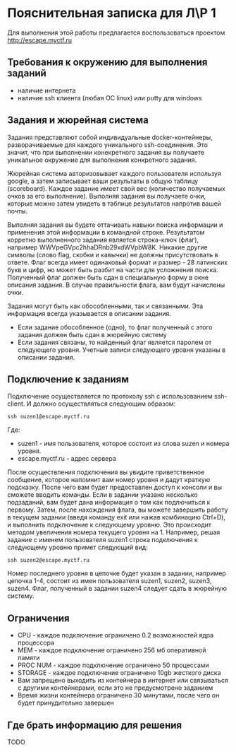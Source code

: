 # Пояснительная записка для Л\Р 1

Для выполнения этой работы предлагается воспользоваться проектом http://escape.myctf.ru

## Требования к окружению для выполнения заданий

* наличие интернета
* наличие ssh клиента (любая ОС linux) или putty для windows

## Задания и жюрейная система

Задания представляют собой индивидуальные docker-контейнеры,
разворачиваемые для каждого уникального ssh-соединения.
Это значит, что при выполнении конекретного задания вы получаете
уникальное окружение для выполнения конкретного задания.

Жюрейная система авторизовывает каждого пользователя используя google,
а затем записывает ваши результаты в общую таблицу (scoreboard).
Каждое задание имеет свой вес (количество получаемых очков за его выполнение).
Выполняя задания вы получаете очки, которые можно затем увидеть в таблице результатов напротив вашей почты.

Выполняя задания вы будете оттачивать навыки поиска информации и применения этой информации в командной строке.
Результатом корретно выполненного задания является строка-ключ (флаг), например WWVpeGVpc2hhaDRnb29xdWVpbW8K.
Никакие другие символы (слово flag, скобки и кавычки) не должны присутствовать в ответе.
Флаг всегда имеет одинаковый формат и размер - 28 латинских букв и цифр, но может быть разбит на части для усложнения поиска.
Полученный флаг должен быть сдан в специальную форму в окне описания задания.
В случае правильности флага, вам будут начислены очки.

Задания могут быть как обособленными, так и связанными. Эта информация всегда указывается в описании задания.
* Если задание обособленное (одно), то флаг полученный с этого задания должен быть сдан в жюрейную систему
* Если задания связаны, то найденный флаг является паролем от следующего уровня. Учетные записи следующего уровня указаны в описании задания.

## Подключение к заданиям

Подключение осуществляется по протоколу ssh с использованием ssh-client. И должно осуществляться следующим образом:
```
ssh suzen1@escape.myctf.ru
```
Где:
* suzen1 - имя пользователя, которое состоит из слова suzen и номера уровня.
* escape.myctf.ru - адрес сервера

После осуществления подключения вы увидите приветственное сообщение, которое напомнит вам номер уровня и дадут краткую подсказку.
После чего вам будет предоставлен доступ к консоли и вы сможете вводить команды.
Если в задании указано несколько подзаданий, вам будет дана информация о том как подлючиться к первому.
Затем, после нахождения флага, вы можете завершить работу в текущем задании (введя команду exit или нажав комбинацию Ctrl+D),
и выполнить подключение к следующему уровню. Это происходит методом увеличения номера текущего уровня на 1.
Например, решая задание с именем пользователя suzen1 строка подключения к следующему уровню примет следующий вид:
```
ssh suzen2@escape.myctf.ru
```
Номер последнего уровня в цепочке будет указан в задании, например цепочка 1-4, состоит из имен пользователя suzen1, suzen2, suzen3, suzen4.
Флаг, полученный в задании suzen4 следует сдать в жюрейную систему.

## Ограничения

* CPU - каждое подключение ограничено 0.2 возможностей ядра процессора
* MEM - каждое подключение ограничено 256 мб оперативной памяти
* PROC NUM - каждое подключение ограничено 50 процессами
* STORAGE - каждое подключение ограничено 10gb жесткого диска
* Вам запрещено выходить из контейнера в интернет или связываться с другими контейнерами, если это не предусмотрено заданием
* Время жизни контейнера ограничено 30 минутами, после чего он будет принудительно завершен

## Где брать информацию для решения

TODO
